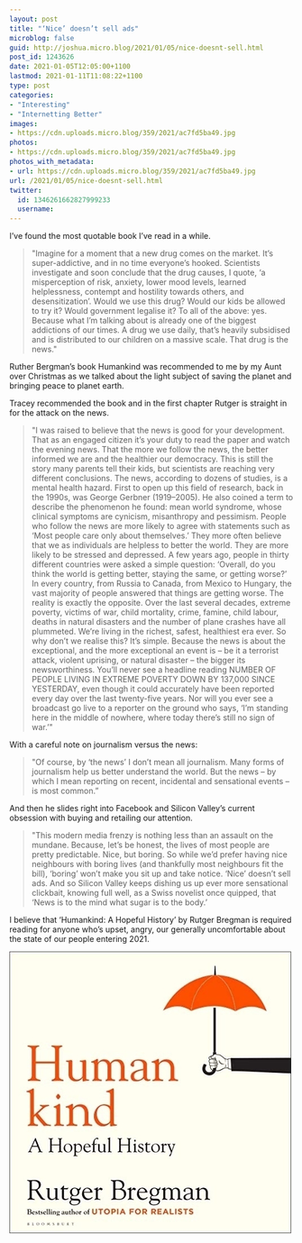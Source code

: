```yaml
---
layout: post
title: "‘Nice’ doesn’t sell ads"
microblog: false
guid: http://joshua.micro.blog/2021/01/05/nice-doesnt-sell.html
post_id: 1243626
date: 2021-01-05T12:05:00+1100
lastmod: 2021-01-11T11:08:22+1100
type: post
categories:
- "Interesting"
- "Internetting Better"
images:
- https://cdn.uploads.micro.blog/359/2021/ac7fd5ba49.jpg
photos:
- https://cdn.uploads.micro.blog/359/2021/ac7fd5ba49.jpg
photos_with_metadata:
- url: https://cdn.uploads.micro.blog/359/2021/ac7fd5ba49.jpg
url: /2021/01/05/nice-doesnt-sell.html
twitter:
  id: 1346261662827999233
  username: 
---
```

I’ve found the most quotable book I’ve read in a while.

> "Imagine for a moment that a new drug comes on the market. It’s super-addictive, and in no time everyone’s hooked. Scientists investigate and soon conclude that the drug causes, I quote, ‘a misperception of risk, anxiety, lower mood levels, learned helplessness, contempt and hostility towards others, and desensitization’. Would we use this drug? Would our kids be allowed to try it? Would government legalise it? To all of the above: yes. Because what I’m talking about is already one of the biggest addictions of our times. A drug we use daily, that’s heavily subsidised and is distributed to our children on a massive scale. That drug is the news."

Ruther Bergman’s book Humankind was recommended to me by my Aunt over Christmas as we talked about the light subject of saving the planet and bringing peace to planet earth.

Tracey recommended the book and in the first chapter Rutger is straight in for the attack on the news.

> "I was raised to believe that the news is good for your development. That as an engaged citizen it’s your duty to read the paper and watch the evening news. That the more we follow the news, the better informed we are and the healthier our democracy. This is still the story many parents tell their kids, but scientists are reaching very different conclusions. The news, according to dozens of studies, is a mental health hazard. First to open up this field of research, back in the 1990s, was George Gerbner (1919–2005). He also coined a term to describe the phenomenon he found: mean world syndrome, whose clinical symptoms are cynicism, misanthropy and pessimism. People who follow the news are more likely to agree with statements such as ‘Most people care only about themselves.’ They more often believe that we as individuals are helpless to better the world. They are more likely to be stressed and depressed. A few years ago, people in thirty different countries were asked a simple question: ‘Overall, do you think the world is getting better, staying the same, or getting worse?’ In every country, from Russia to Canada, from Mexico to Hungary, the vast majority of people answered that things are getting worse. The reality is exactly the opposite. Over the last several decades, extreme poverty, victims of war, child mortality, crime, famine, child labour, deaths in natural disasters and the number of plane crashes have all plummeted. We’re living in the richest, safest, healthiest era ever. So why don’t we realise this? It’s simple. Because the news is about the exceptional, and the more exceptional an event is – be it a terrorist attack, violent uprising, or natural disaster – the bigger its newsworthiness. You’ll never see a headline reading NUMBER OF PEOPLE LIVING IN EXTREME POVERTY DOWN BY 137,000 SINCE YESTERDAY, even though it could accurately have been reported every day over the last twenty-five years. Nor will you ever see a broadcast go live to a reporter on the ground who says, ‘I’m standing here in the middle of nowhere, where today there’s still no sign of war.’"

With a careful note on journalism versus the news:

> "Of course, by ‘the news’ I don’t mean all journalism. Many forms of journalism help us better understand the world. But the news – by which I mean reporting on recent, incidental and sensational events – is most common.”

And then he slides right into Facebook and Silicon Valley’s current obsession with buying and retailing our attention.

> "This modern media frenzy is nothing less than an assault on the mundane. Because, let’s be honest, the lives of most people are pretty predictable. Nice, but boring. So while we’d prefer having nice neighbours with boring lives (and thankfully most neighbours fit the bill), ‘boring’ won’t make you sit up and take notice. ‘Nice’ doesn’t sell ads. And so Silicon Valley keeps dishing us up ever more sensational clickbait, knowing full well, as a Swiss novelist once quipped, that ‘News is to the mind what sugar is to the body.’

I believe that ‘Humankind: A Hopeful History’ by Rutger Bregman is required reading for anyone who’s upset, angry, our generally uncomfortable about the state of our people entering 2021.

<img src="uploads/2021/ac7fd5ba49.jpg" />
